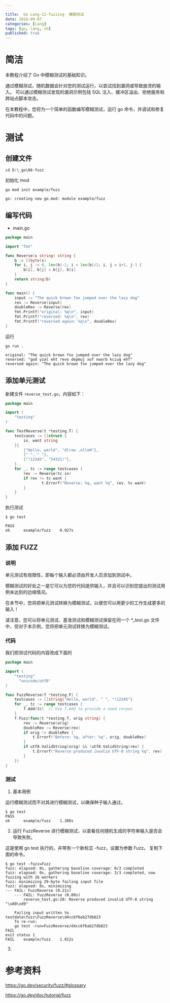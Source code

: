 ```yaml
---

title:  Go Lang-12-fuzzing  模糊测试
date: 2018-09-07
categories: [Lang]
tags: [go, lang, sh]
published: true
---
```



# 简洁

本教程介绍了 Go 中模糊测试的基础知识。 

通过模糊测试，随机数据会针对您的测试运行，以尝试找到漏洞或导致崩溃的输入。 可以通过模糊测试发现的漏洞示例包括 SQL 注入、缓冲区溢出、拒绝服务和跨站点脚本攻击。

在本教程中，您将为一个简单的函数编写模糊测试，运行 go 命令，并调试和修复代码中的问题。


# 测试

## 创建文件

```
cd D:\_go\06-fuzz
```

初始化 mod

```
go mod init example/fuzz

go: creating new go.mod: module example/fuzz
```

## 编写代码

- main.go

```go
package main

import "fmt"

func Reverse(s string) string {
    b := []byte(s)
    for i, j := 0, len(b)-1; i < len(b)/2; i, j = i+1, j-1 {
        b[i], b[j] = b[j], b[i]
    }
    return string(b)
}

func main() {
    input := "The quick brown fox jumped over the lazy dog"
    rev := Reverse(input)
    doubleRev := Reverse(rev)
    fmt.Printf("original: %q\n", input)
    fmt.Printf("reversed: %q\n", rev)
    fmt.Printf("reversed again: %q\n", doubleRev)
}
```

运行

```
go run .

original: "The quick brown fox jumped over the lazy dog"
reversed: "god yzal eht revo depmuj xof nworb kciuq ehT"
reversed again: "The quick brown fox jumped over the lazy dog"
```

## 添加单元测试

新建文件 `reverse_test.go`，内容如下：

```go
package main

import (
    "testing"
)

func TestReverse(t *testing.T) {
    testcases := []struct {
        in, want string
    }{
        {"Hello, world", "dlrow ,olleH"},
        {" ", " "},
        {"!12345", "54321!"},
    }
    for _, tc := range testcases {
        rev := Reverse(tc.in)
        if rev != tc.want {
                t.Errorf("Reverse: %q, want %q", rev, tc.want)
        }
    }
}
```

执行测试

```
$ go test

PASS
ok      example/fuzz    0.927s
```

## 添加 FUZZ

### 说明

单元测试有局限性，即每个输入都必须由开发人员添加到测试中。 

模糊测试的好处之一是它可以为您的代码提供输入，并且可以识别您提出的测试用例未达到的边缘情况。

在本节中，您将把单元测试转换为模糊测试，以便您可以用更少的工作生成更多的输入！

请注意，您可以将单元测试、基准测试和模糊测试保留在同一个 *_test.go 文件中，但对于本示例，您将把单元测试转换为模糊测试。

### 代码

我们把测试代码的内容改成下面的

```go
package main

import (
    "testing"
	  "unicode/utf8"
)

func FuzzReverse(f *testing.F) {
    testcases := []string{"Hello, world", " ", "!12345"}
    for _, tc := range testcases {
        f.Add(tc)  // Use f.Add to provide a seed corpus
    }
    f.Fuzz(func(t *testing.T, orig string) {
        rev := Reverse(orig)
        doubleRev := Reverse(rev)
        if orig != doubleRev {
            t.Errorf("Before: %q, after: %q", orig, doubleRev)
        }
        if utf8.ValidString(orig) && !utf8.ValidString(rev) {
            t.Errorf("Reverse produced invalid UTF-8 string %q", rev)
        }
    })
}
```

### 测试

1) 基本用例

运行模糊测试而不对其进行模糊测试，以确保种子输入通过。

```
$ go test
PASS
ok      example/fuzz    1.306s
```

2) 运行 FuzzReverse 进行模糊测试，以查看任何随机生成的字符串输入是否会导致失败。 

这是使用 go test 执行的，并带有一个新标志 -fuzz，设置为参数 Fuzz。 复制下面的命令。

```
$ go test -fuzz=Fuzz
fuzz: elapsed: 0s, gathering baseline coverage: 0/3 completed
fuzz: elapsed: 0s, gathering baseline coverage: 3/3 completed, now fuzzing with 16 workers
fuzz: minimizing 29-byte failing input file
fuzz: elapsed: 0s, minimizing
--- FAIL: FuzzReverse (0.21s)
    --- FAIL: FuzzReverse (0.00s)
        reverse_test.go:20: Reverse produced invalid UTF-8 string "\x80\xd9"

    Failing input written to testdata\fuzz\FuzzReverse\d4cc6f6ab27db823
    To re-run:
    go test -run=FuzzReverse/d4cc6f6ab27db823
FAIL
exit status 1
FAIL    example/fuzz    1.812s
```

3) 

# 参考资料

https://go.dev/security/fuzz/#glossary

https://go.dev/doc/tutorial/fuzz

